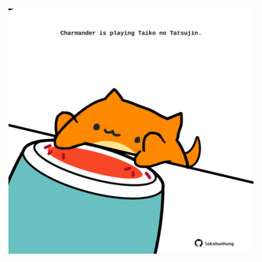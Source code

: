 <!-- built at 15/11/2021, 02:19:27 UTC -->
<p align="center">
  <img width="500" height="500" src="./ReadmeImage.svg">
</p>
